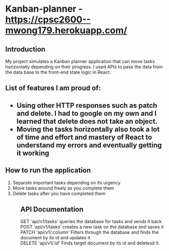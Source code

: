 # Kanban-planner - <a href="https://cpsc2600--mwong179.herokuapp.com/">https://cpsc2600--mwong179.herokuapp.com/</a>


<h2>Introduction</h2>
<p>
    My project simulates a Kanban planner application that can move tasks horizontally depending on their progress.
    I used APIs to pass the data from the data base to the front-end state logic in React.
</p>

<h2>List of features I am proud of:<h2>
<ul>
    <li>Using other HTTP responses such as patch and delete. I had to google on my own and I learned that delete does not take an object.</li>
    <li>Moving the tasks horizontally also took a lot of time and effort and mastery of React to understand my errors and eventually getting it working</li>
</ul>

<h2>How to run the application</h2>
<ol>
    <li>Separate important tasks depending on its urgency</li>
    <li>Move tasks around freely as you complete them</li>
    <li>Delete tasks after you have completed them</li>
<ol>

<h2>API Documentation</h2>
<p>
    GET 'api/v1/tasks' queries the database for tasks and sends it back <br>
    POST 'api/v1/tasks' creates a new task on the database and saves it <br>
    PATCH 'api/v1/:column' Filters through the database and finds the document by its id and updates it <br>
    DELETE 'api/v1/:id' Finds target document by its id and deletesd it. <br>

</p>
